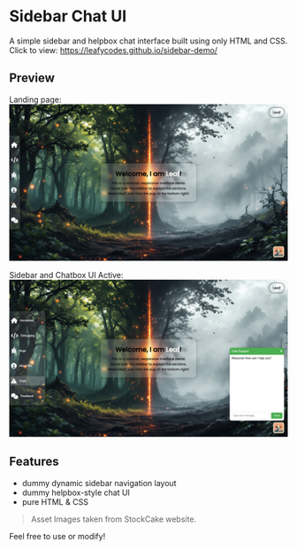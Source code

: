 # Sidebar Chat UI

A simple sidebar and helpbox chat interface built using only HTML and CSS.
Click to view: https://leafycodes.github.io/sidebar-demo/

## Preview

Landing page:
![landing page](home.png)

Sidebar and Chatbox UI Active:
![sidebar and chatbox active](active_home.png)

## Features
- dummy dynamic sidebar navigation layout
- dummy helpbox-style chat UI
- pure HTML & CSS

>Asset Images taken from StockCake website.

Feel free to use or modify!